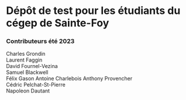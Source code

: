 # Dépôt de test pour les étudiants du cégep de Sainte-Foy

### Contributeurs été 2023
Charles Grondin  
Laurent Faggin  
David Fournel-Vezina  
Samuel Blackwell  
Félix Gason
Antoine Charlebois
Anthony Provencher  
Cédric Pelchat-St-Pierre  
Napoleon Dautant
